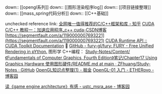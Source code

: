 down:: [[opengl系列]]
down:: [[图形渲染程序log]]
down:: [[项目链接整理]]
down:: [[mass_spring代码分析]]
down:: [[C++基础]]

unchecked reference link:
[全网唯一值得推荐的C/C++框架和库 - 知乎](https://zhuanlan.zhihu.com/p/492392194)
[CUDA C/C++ 教程一：加速应用程序\_c++ cuda-CSDN博客](https://blog.csdn.net/baishuiniyaonulia/article/details/123023666)
[https://segmentfault.com/a/1190000007693221](https://segmentfault.com/a/1190000007693221)
[CUDA Runtime API :: CUDA Toolkit Documentation](https://docs.nvidia.com/cuda/cuda-runtime-api/group__CUDART__MEMORY.html#group__CUDART__MEMORY)
🤚
[GitHub - fury-gl/fury: FURY - Free Unified Rendering in pYthon.](https://github.com/fury-gl/fury)
图形学 C++编程：
[Study-Notes/Content/《Fundamentals of Computer Graphics, Fourth Edition》笔记/Chapter17 Using Graphics Hardware 使用图形硬件/README.md at main · ZFhuang/Study-Notes · GitHub](https://github.com/ZFhuang/Study-Notes/blob/main/Content/%E3%80%8AFundamentals%20of%20Computer%20Graphics%2C%20Fourth%20Edition%E3%80%8B%E7%AC%94%E8%AE%B0/Chapter17%20Using%20Graphics%20Hardware%20%E4%BD%BF%E7%94%A8%E5%9B%BE%E5%BD%A2%E7%A1%AC%E4%BB%B6/README.md#172-what-is-graphics-hardware-%E4%BB%80%E4%B9%88%E6%98%AF%E5%9B%BE%E5%BD%A2%E7%A1%AC%E4%BB%B6)
[OpenGL知识点整理(1) - 掘金](https://juejin.cn/post/7230689144096079909)
[OpenGL-01 入门 - ETHERovo - 博客园](https://www.cnblogs.com/etherovo/p/17369154.html)

[读《game engine architecture》有感 - ustc\_msra\_ase - 博客园](https://www.cnblogs.com/ustc_msra_ase/archive/2011/02/24/1964102.html)